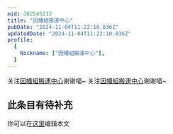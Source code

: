 ```yaml
---
mid: 382545233
title: "因幡組搬運中心"
pubDate: "2024-11-04T11:22:10.836Z"
updatedDate: "2024-11-04T11:22:10.836Z"
profile:
  {
    Nickname: ["因幡組搬運中心"],
  }
---
```


关注[因幡組搬運中心](https://space.bilibili.com/382545233)谢谢喵~ 关注[因幡組搬運中心](https://space.bilibili.com/382545233)谢谢喵~

## 此条目有待补充
你可以在[这里](https://github.com/Yuhanawa/VTuber.ICU/edit/master/src/content/v/因幡組搬運中心/index.md)编辑本文
